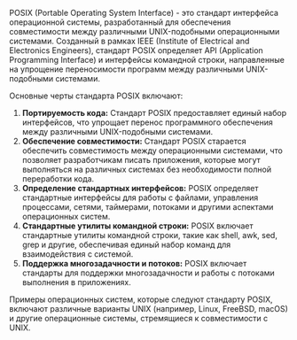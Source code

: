 POSIX (Portable Operating System Interface) - это стандарт интерфейса операционной системы, разработанный для обеспечения совместимости между различными UNIX-подобными операционными системами. Созданный в рамках IEEE (Institute of Electrical and Electronics Engineers), стандарт POSIX определяет API (Application Programming Interface) и интерфейсы командной строки, направленные на упрощение переносимости программ между различными UNIX-подобными системами.

Основные черты стандарта POSIX включают:

1. **Портируемость кода:** Стандарт POSIX предоставляет единый набор интерфейсов, что упрощает перенос программного обеспечения между различными UNIX-подобными системами.
2. **Обеспечение совместимости:** Стандарт POSIX старается обеспечить совместимость между операционными системами, что позволяет разработчикам писать приложения, которые могут выполняться на различных системах без необходимости полной переработки кода.
3. **Определение стандартных интерфейсов:** POSIX определяет стандартные интерфейсы для работы с файлами, управления процессами, сетями, таймерами, потоками и другими аспектами операционных систем.
4. **Стандартные утилиты командной строки:** POSIX включает стандартные утилиты командной строки, такие как shell, awk, sed, grep и другие, обеспечивая единый набор команд для взаимодействия с системой.
5. **Поддержка многозадачности и потоков:** POSIX включает стандарты для поддержки многозадачности и работы с потоками выполнения в приложениях.

Примеры операционных систем, которые следуют стандарту POSIX, включают различные варианты UNIX (например, Linux, FreeBSD, macOS) и другие операционные системы, стремящиеся к совместимости с UNIX.
<div class="page-break" style="page-break-before: always;"></div>

